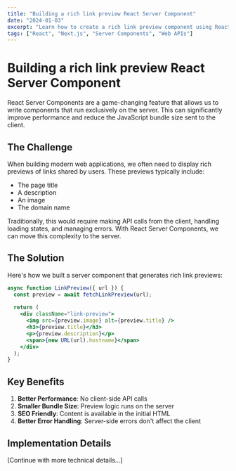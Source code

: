 ```yaml
---
title: "Building a rich link preview React Server Component"
date: "2024-01-03"
excerpt: "Learn how to create a rich link preview component using React Server Components and modern web APIs."
tags: ["React", "Next.js", "Server Components", "Web APIs"]
---
```


# Building a rich link preview React Server Component

React Server Components are a game-changing feature that allows us to write components that run exclusively on the server. This can significantly improve performance and reduce the JavaScript bundle size sent to the client.

## The Challenge

When building modern web applications, we often need to display rich previews of links shared by users. These previews typically include:

- The page title
- A description
- An image
- The domain name

Traditionally, this would require making API calls from the client, handling loading states, and managing errors. With React Server Components, we can move this complexity to the server.

## The Solution

Here's how we built a server component that generates rich link previews:

```jsx
async function LinkPreview({ url }) {
  const preview = await fetchLinkPreview(url);
  
  return (
    <div className="link-preview">
      <img src={preview.image} alt={preview.title} />
      <h3>{preview.title}</h3>
      <p>{preview.description}</p>
      <span>{new URL(url).hostname}</span>
    </div>
  );
}
```

## Key Benefits

1. **Better Performance**: No client-side API calls
2. **Smaller Bundle Size**: Preview logic runs on the server
3. **SEO Friendly**: Content is available in the initial HTML
4. **Better Error Handling**: Server-side errors don't affect the client

## Implementation Details

[Continue with more technical details...]
